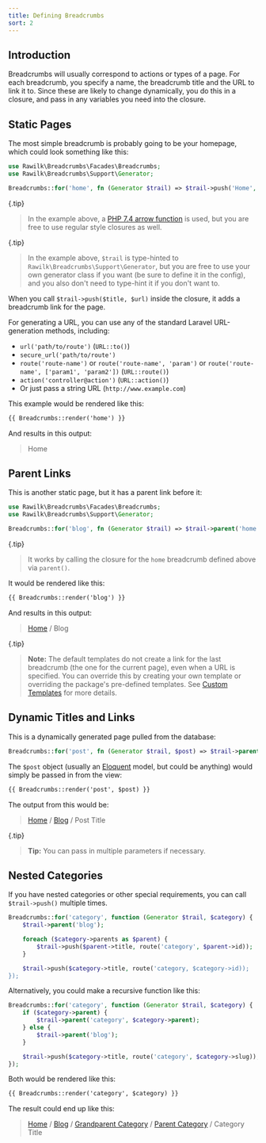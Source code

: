 ```yaml
---
title: Defining Breadcrumbs
sort: 2
---
```


## Introduction

Breadcrumbs will usually correspond to actions or types of a page. For each breadcrumb, you specify a name, the breadcrumb title
and the URL to link it to. Since these are likely to change dynamically, you do this in a closure, and pass in any variables you
need into the closure.

## Static Pages
The most simple breadcrumb is probably going to be your homepage, which could look something like this:

```php
use Rawilk\Breadcrumbs\Facades\Breadcrumbs;
use Rawilk\Breadcrumbs\Support\Generator;

Breadcrumbs::for('home', fn (Generator $trail) => $trail->push('Home', route('home')));
```

{.tip}
> In the example above, a [PHP 7.4 arrow function](https://www.php.net/manual/en/functions.arrow.php) is used, but you are free to use regular style closures as well.

{.tip}
> In the example above, `$trail` is type-hinted to `Rawilk\Breadcrumbs\Support\Generator`, but you are free to use your own generator class if you want (be sure to define it in the config), and you also don't need to type-hint it if you don't want to.

When you call `$trail->push($title, $url)` inside the closure, it adds a breadcrumb link for the page.

For generating a URL, you can use any of the standard Laravel URL-generation methods, including:

- `url('path/to/route')` (`URL::to()`)
- `secure_url('path/to/route')`
- `route('route-name')` or `route('route-name', 'param')` or `route('route-name', ['param1', 'param2'])` (`URL::route()`)
- `action('controller@action')` (`URL::action()`)
- Or just pass a string URL (`http://www.example.com`)

This example would be rendered like this:

```html
{{ Breadcrumbs::render('home') }}
```

And results in this output:

> Home

## Parent Links

This is another static page, but it has a parent link before it:

```php
use Rawilk\Breadcrumbs\Facades\Breadcrumbs;
use Rawilk\Breadcrumbs\Support\Generator;

Breadcrumbs::for('blog', fn (Generator $trail) => $trail->parent('home')->push('Blog', route('blog')));
```

{.tip}
> It works by calling the closure for the `home` breadcrumb defined above via `parent()`.

It would be rendered like this:

```html
{{ Breadcrumbs::render('blog') }}
```

And results in this output:

> [Home](#) / Blog

{.tip}
> **Note:** The default templates do not create a link for the last breadcrumb (the one for the current page), even when a URL is specified.
> You can override this by creating your own template or overriding the package's pre-defined templates. See
> [Custom Templates](/docs/laravel-breadcrumbs/v1/usage/custom-templates) for more details.

## Dynamic Titles and Links

This is a dynamically generated page pulled from the database:

```php
Breadcrumbs::for('post', fn (Generator $trail, $post) => $trail->parent('blog')->push($post->title, route('post', $post)));
```

The `$post` object (usually an [Eloquent](https://laravel.com/docs/7.x/eloquent) model, but could be anything) would simply be passed in from the view:

```html
{{ Breadcrumbs::render('post', $post) }}
```

The output from this would be:

> [Home](#) / [Blog](#) / Post Title

{.tip}
> **Tip:** You can pass in multiple parameters if necessary.

## Nested Categories

If you have nested categories or other special requirements, you can call `$trail->push()` multiple times.

```php
Breadcrumbs::for('category', function (Generator $trail, $category) {
    $trail->parent('blog');

    foreach ($category->parents as $parent) {
        $trail->push($parent->title, route('category', $parent->id));
    }

    $trail->push($category->title, route('category, $category->id));
});
```

Alternatively, you could make a recursive function like this:

```php
Breadcrumbs::for('category', function (Generator $trail, $category) {
    if ($category->parent) {
        $trail->parent('category', $category->parent);
    } else {
        $trail->parent('blog');
    }

    $trail->push($category->title, route('category', $category->slug));
});
```

Both would be rendered like this:

```html
{{ Breadcrumbs::render('category', $category) }}
```

The result could end up like this:

> [Home](#) / [Blog](#) / [Grandparent Category](#) / [Parent Category](#) / Category Title
